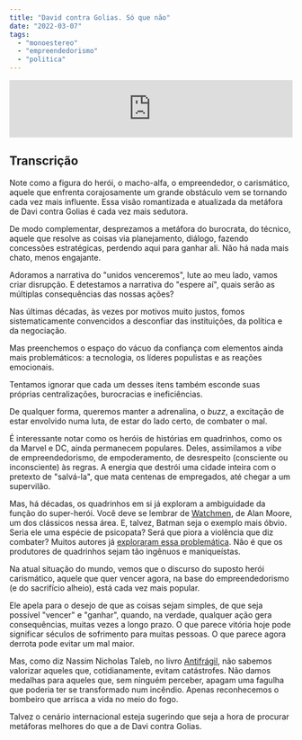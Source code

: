 ```yaml
---
title: "David contra Golias. Só que não"
date: "2022-03-07"
tags: 
  - "monoestereo"
  - "empreendedorismo"
  - "politica"
---
```


<iframe src="https://anchor.fm/monoestereo/embed/episodes/David-contra-Golias--S-que-no-e1fc5to" height="102px" width="100%" frameborder="0" scrolling="no"></iframe>

## Transcrição

Note como a figura do herói, o macho-alfa, o empreendedor, o carismático, aquele que enfrenta corajosamente um grande obstáculo vem se tornando cada vez mais influente. Essa visão romantizada e atualizada da metáfora de Davi contra Golias é cada vez mais sedutora.

De modo complementar, desprezamos a metáfora do burocrata, do técnico, aquele que resolve as coisas via planejamento, diálogo, fazendo concessões estratégicas, perdendo aqui para ganhar ali. Não há nada mais chato, menos engajante.

Adoramos a narrativa do "unidos venceremos", lute ao meu lado, vamos criar disrupção. E detestamos a narrativa do "espere aí", quais serão as múltiplas consequências das nossas ações?

Nas últimas décadas, às vezes por motivos muito justos, fomos sistematicamente convencidos a desconfiar das instituições, da política e da negociação.

Mas preenchemos o espaço do vácuo da confiança com elementos ainda mais problemáticos: a tecnologia, os líderes populistas e as reações emocionais.

Tentamos ignorar que cada um desses itens também esconde suas próprias centralizações, burocracias e ineficiências.

De qualquer forma, queremos manter a adrenalina, o _buzz_, a excitação de estar envolvido numa luta, de estar do lado certo, de combater o mal.

É interessante notar como os heróis de histórias em quadrinhos, como os da Marvel e DC, ainda permanecem populares. Deles, assimilamos a _vibe_ de empreendedorismo, de empoderamento, de desrespeito (consciente ou inconsciente) às regras. A energia que destrói uma cidade inteira com o pretexto de "salvá-la", que mata centenas de empregados, até chegar a um supervilão.

Mas, há décadas, os quadrinhos em si já exploram a ambiguidade da função do super-herói. Você deve se lembrar de [Watchmen](https://amzn.to/35ReTjP), de Alan Moore, um dos clássicos nessa área. E, talvez, Batman seja o exemplo mais óbvio. Seria ele uma espécie de psicopata? Será que piora a violência que diz combater? Muitos autores já [exploraram essa problemática](https://www.amazon.com.br/Batman-outras-hist%C3%B3rias-Darwyn-Cooke/dp/6559601307?crid=2IBDPHZKERAUG&keywords=batman+ego&qid=1646674174&sprefix=batman+%2Caps%2C120&sr=8-1&ufe=app_do%3Aamzn1.fos.6121c6c4-c969-43ae-92f7-cc248fc6181d&linkCode=ll1&tag=eduf-20&linkId=0311672bb2e262d41ff2cb1748034678&language=pt_BR&ref_=as_li_ss_tl). Não é que os produtores de quadrinhos sejam tão ingênuos e maniqueístas.

Na atual situação do mundo, vemos que o discurso do suposto herói carismático, aquele que quer vencer agora, na base do empreendedorismo (e do sacrifício alheio), está cada vez mais popular.

Ele apela para o desejo de que as coisas sejam simples, de que seja possível "vencer" e "ganhar", quando, na verdade, qualquer ação gera consequências, muitas vezes a longo prazo. O que parece vitória hoje pode significar séculos de sofrimento para muitas pessoas. O que parece agora derrota pode evitar um mal maior.

Mas, como diz Nassim Nicholas Taleb, no livro [Antifrágil](https://www.amazon.com.br/Antifr%C3%A1gil-Nova-edi%C3%A7%C3%A3o-Coisas-beneficiam/dp/8547001085?crid=1RC1ZV8OF1SBZ&keywords=antifr%C3%A1gil&qid=1646674044&sprefix=antifr%C3%A1gil%2Caps%2C139&sr=8-5&linkCode=ll1&tag=eduf-20&linkId=7bc76612cb59e434b684c2b4c8fde90d&language=pt_BR&ref_=as_li_ss_tl), não sabemos valorizar aqueles que, cotidianamente, evitam catástrofes. Não damos medalhas para aqueles que, sem ninguém perceber, apagam uma fagulha que poderia ter se transformado num incêndio. Apenas reconhecemos o bombeiro que arrisca a vida no meio do fogo.

Talvez o cenário internacional esteja sugerindo que seja a hora de procurar metáforas melhores do que a de Davi contra Golias.
